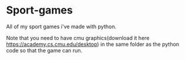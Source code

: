 # Sport-games
All of my sport games i've made with python.

Note that you need to have cmu graphics(download it here https://academy.cs.cmu.edu/desktop) in the same folder as the python code so that the game can run.

